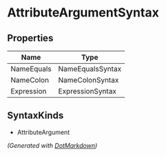 # AttributeArgumentSyntax

## Properties

| Name       | Type             |
| ---------- | ---------------- |
| NameEquals | NameEqualsSyntax |
| NameColon  | NameColonSyntax  |
| Expression | ExpressionSyntax |

## SyntaxKinds

* AttributeArgument

*\(Generated with [DotMarkdown](http://github.com/JosefPihrt/DotMarkdown)\)*